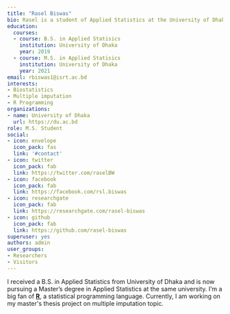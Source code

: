 ```yaml
---
title: "Rasel Biswas"
bio: Rasel is a student of Applied Statistics at the University of Dhaka.
education:
  courses:
  - course: B.S. in Applied Statisics
    institution: University of Dhaka
    year: 2019
  - course: M.S. in Applied Statisics
    institution: University of Dhaka
    year: 2021
email: rbiswas1@isrt.ac.bd
interests:
- Biostatistics
- Multiple imputation
- R Programming
organizations:
- name: University of Dhaka
  url: https://du.ac.bd
role: M.S. Student
social:
- icon: envelope
  icon_pack: fas
  link: '#contact'
- icon: twitter
  icon_pack: fab
  link: https://twitter.com/raselBW
- icon: facebook
  icon_pack: fab
  link: https://facebook.com/rsl.biswas
- icon: researchgate
  icon_pack: fab
  link: https://researchgate.com/rasel-biswas
- icon: github
  icon_pack: fab
  link: https://github.com/rasel-biswas
superuser: yes
authors: admin
user_groups:
- Researchers
- Visitors
---
```

I received a B.S. in Applied Statistics from University of Dhaka and is now pursuing a Master’s degree in Applied Statistics at the same university.
I’m a big fan of [**R**](https://www.r-project.org/), a statistical programming language.
Currently, I am working on my master's thesis project on multiple imputation topic.
